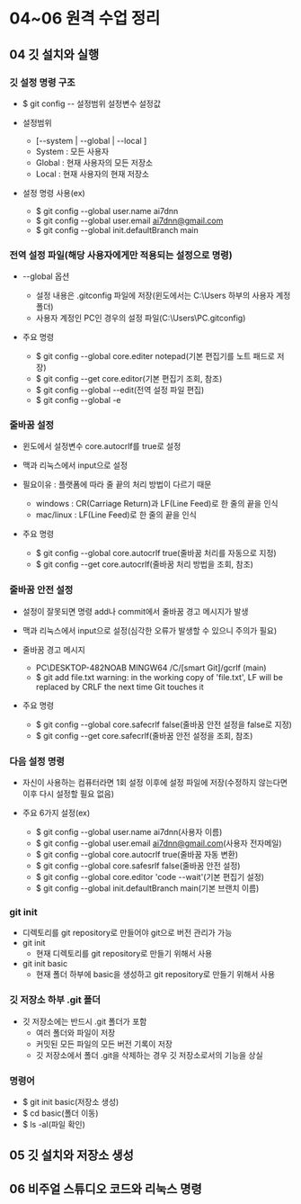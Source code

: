 # 04~06 원격 수업 정리

## 04 깃 설치와 실행

### 깃 설정 명령 구조
- $ git config -- 설정범위 설정변수 설정값

- 설정범위
  - [--system | --global | --local ]
  - System : 모든 사용자
  - Global : 현재 사용자의 모든 저장소
  - Local : 현재 사용자의 현재 저장소
- 설정 명령 사용(ex)
  - $ git config --global user.name ai7dnn
  - $ git config --global user.email ai7dnn@gmail.com
  - $ git config --global init.defaultBranch main

### 전역 설정 파일(해당 사용자에게만 적용되는 설정으로 명령)
- --global 옵션
  - 설정 내용은 .gitconfig 파일에 저장(윈도에서는 C:\Users 하부의 사용자 계정 폴더)
  - 사용자 계정인 PC인 경우의 설정 파일(C:\Users\PC\.gitconfig)

- 주요 명령
  - $ git config --global core.editer notepad(기본 편집기를 노트 패드로 저장)
  - $ git config --get core.editor(기본 편집기 조회, 참조)
  - $ git config --global --edit(전역 설정 파일 편집)
  - $ git config --global -e
 
### 줄바꿈 설정

- 윈도에서 설정변수 core.autocrlf를 true로 설정
- 맥과 리눅스에서 input으로 설정

- 필요이유 : 플랫폼에 따라 줄 끝의 처리 방법이 다르기 때문
  - windows : CR(Carriage Return)과 LF(Line Feed)로 한 줄의 끝을 인식
  - mac/linux : LF(Line Feed)로 한 줄의 끝을 인식

- 주요 명령
  - $ git config --global core.autocrlf true(줄바꿈 처리를 자동으로 지정)
  - $ git config --get core.autocrlf(줄바꿈 처리 방법을 조회, 참조)

### 줄바꿈 안전 설정
- 설정이 잘못되면 명령 add나 commit에서 줄바꿈 경고 메시지가 발생
- 맥과 리눅스에서 input으로 설정(심각한 오류가 발생할 수 있으니 주의가 필요)
- 줄바꿈 경고 메시지
  - PC\DESKTOP-482NOAB MINGW64 /C/[smart Git]/gcrlf (main)
  - $ git add file.txt
    warning: in the working copy of 'file.txt', LF will be
    replaced by CRLF the next time Git touches it

- 주요 명령
  - $ git config --global core.safecrlf false(줄바꿈 안전 설정을 false로 지정)
  - $ git config --get core.safecrlf(줄바꿈 안전 설정을 조회, 참조)

### 다음 설정 명령
- 자신이 사용하는 컴퓨터라면 1회 설정 이후에 설정 파일에 저장(수정하지 않는다면 이후 다시 설정할 필요 없음)

- 주요 6가지 설정(ex)
  - $ git config --global user.name ai7dnn(사용자 이름)
  - $ git config --global user.email ai7dnn@gmail.com(사용자 전자메일)
  - $ git config --global core.autocrlf true(줄바꿈 자동 변환)
  - $ git config --global core.safesrlf false(줄바꿈 안전 설정)
  - $ git config --global core.editor 'code --wait'(기본 편집기 설정)
  - $ git config --global init.defaultBranch main(기본 브랜치 이름)
 
### git init

- 디렉토리를 git repository로 만들어야 git으로 버전 관리가 가능
- git init
  - 현재 디렉토리를 git repository로 만들기 위해서 사용
- git init basic
  - 현재 폴더 하부에 basic을 생성하고 git repository로 만들기 위해서 사용

### 깃 저장소 하부 .git 폴더
- 깃 저장소에는 반드시 .git 폴더가 포함
  - 여러 폴더와 파일이 저장
  - 커밋된 모든 파일의 모든 버전 기록이 저장
  - 깃 저장소에서 폴더 .git을 삭제하는 경우 깃 저장소로서의 기능을 상실

### 명령어

- $ git init basic(저장소 생성)
- $ cd basic(폴더 이동)
- $ ls -al(파일 확인)
 
## 05 깃 설치와 저장소 생성

## 06 비주얼 스튜디오 코드와 리눅스 명령
